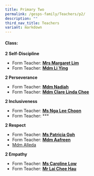 ```yaml
---
title: Primary Two
permalink: /gesps-family/Teachers/p2/
description: ""
third_nav_title: Teachers
variant: markdown
---
```

#### Class:

**2 Self-Discipline**

*   Form Teacher: **[Mrs Margaret Lim](mailto:low_hong_mei_margaret@schools.gov.sg)**
*   Form Teacher: **[Mdm Li Ying](mailto:li_ying@schools.gov.sg)**
  
**2 Perseverance**

*   Form Teacher: **[Mdm Nadiah](mailto:nadiah_sheik_allahuddin@schools.gov.sg)**
*   Form Teacher: **[Mdm Clare Linda Chee](mailto:chee_lin_gia@schools.gov.sg)**

**2 Inclusiveness**

*   Form Teacher: **[Ms Nga Lee Choon](mailto:nga_lee_choon@schools.gov.sg)**
*   Form Teacher: ***

**2 Respect**  

*   Form Teacher: **[Ms Patricia Goh](mailto:goh_ley_hoon_patricia@schools.gov.sg)**
*   Form Teacher: **[Mdm Aafreen](mailto:a_aafreen_fathima@schools.gov.sg)**  
*   [Mdm Alleda](mailto:alleda_baba@schools.gov.sg)

**2 Empathy**

*   Form Teacher: **[Ms Caroline Low](mailto:low_kwee_choo_caroline@schools.gov.sg)**
*   Form Teacher: **[Mr Lai Chee Hau](mailto:lai_chee_hau@schools.gov.sg)**